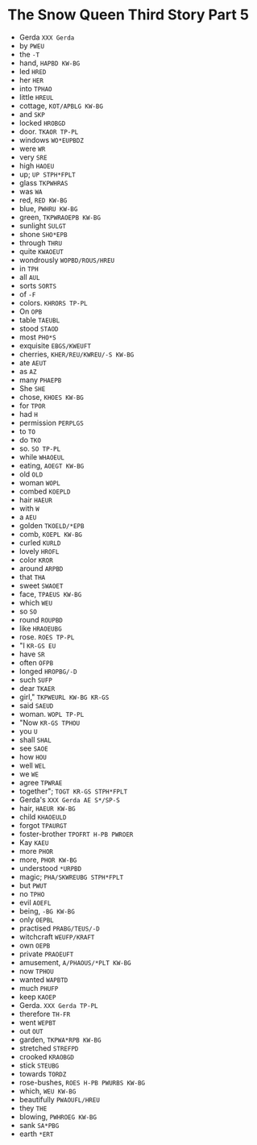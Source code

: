 # The Snow Queen Third Story Part 5

* Gerda `XXX Gerda`
* by `PWEU`
* the `-T`
* hand, `HAPBD KW-BG`
* led `HRED`
* her `HER`
* into `TPHAO`
* little `HREUL`
* cottage, `KOT/APBLG KW-BG`
* and `SKP`
* locked `HROBGD`
* door. `TKAOR TP-PL`
* windows `WO*EUPBDZ`
* were `WR`
* very `SRE`
* high `HAOEU`
* up; `UP STPH*FPLT`
* glass `TKPWHRAS`
* was `WA`
* red, `RED KW-BG`
* blue, `PWHRU KW-BG`
* green, `TKPWRAOEPB KW-BG`
* sunlight `SULGT`
* shone `SHO*EPB`
* through `THRU`
* quite `KWAOEUT`
* wondrously `WOPBD/ROUS/HREU`
* in `TPH`
* all `AUL`
* sorts `SORTS`
* of `-F`
* colors. `KHRORS TP-PL`
* On `OPB`
* table `TAEUBL`
* stood `STAOD`
* most `PHO*S`
* exquisite `EBGS/KWEUFT`
* cherries, `KHER/REU/KWREU/-S KW-BG`
* ate `AEUT`
* as `AZ`
* many `PHAEPB`
* She `SHE`
* chose, `KHOES KW-BG`
* for `TPOR`
* had `H`
* permission `PERPLGS`
* to `TO`
* do `TKO`
* so. `SO TP-PL`
* while `WHAOEUL`
* eating, `AOEGT KW-BG`
* old `OLD`
* woman `WOPL`
* combed `KOEPLD`
* hair `HAEUR`
* with `W`
* a `AEU`
* golden `TKOELD/*EPB`
* comb, `KOEPL KW-BG`
* curled `KURLD`
* lovely `HROFL`
* color `KROR`
* around `ARPBD`
* that `THA`
* sweet `SWAOET`
* face, `TPAEUS KW-BG`
* which `WEU`
* so `SO`
* round `ROUPBD`
* like `HRAOEUBG`
* rose. `ROES TP-PL`
* "I `KR-GS EU`
* have `SR`
* often `OFPB`
* longed `HROPBG/-D`
* such `SUFP`
* dear `TKAER`
* girl," `TKPWEURL KW-BG KR-GS`
* said `SAEUD`
* woman. `WOPL TP-PL`
* "Now `KR-GS TPHOU`
* you `U`
* shall `SHAL`
* see `SAOE`
* how `HOU`
* well `WEL`
* we `WE`
* agree `TPWRAE`
* together"; `TOGT KR-GS STPH*FPLT`
* Gerda's `XXX Gerda AE S*/SP-S`
* hair, `HAEUR KW-BG`
* child `KHAOEULD`
* forgot `TPAURGT`
* foster-brother `TPOFRT H-PB PWROER`
* Kay `KAEU`
* more `PHOR`
* more, `PHOR KW-BG`
* understood `*URPBD`
* magic; `PHA/SKWREUBG STPH*FPLT`
* but `PWUT`
* no `TPHO`
* evil `AOEFL`
* being, `-BG KW-BG`
* only `OEPBL`
* practised `PRABG/TEUS/-D`
* witchcraft `WEUFP/KRAFT`
* own `OEPB`
* private `PRAOEUFT`
* amusement, `A/PHAOUS/*PLT KW-BG`
* now `TPHOU`
* wanted `WAPBTD`
* much `PHUFP`
* keep `KAOEP`
* Gerda. `XXX Gerda TP-PL`
* therefore `TH-FR`
* went `WEPBT`
* out `OUT`
* garden, `TKPWA*RPB KW-BG`
* stretched `STREFPD`
* crooked `KRAOBGD`
* stick `STEUBG`
* towards `TORDZ`
* rose-bushes, `ROES H-PB PWURBS KW-BG`
* which, `WEU KW-BG`
* beautifully `PWAOUFL/HREU`
* they `THE`
* blowing, `PWHROEG KW-BG`
* sank `SA*PBG`
* earth `*ERT`
